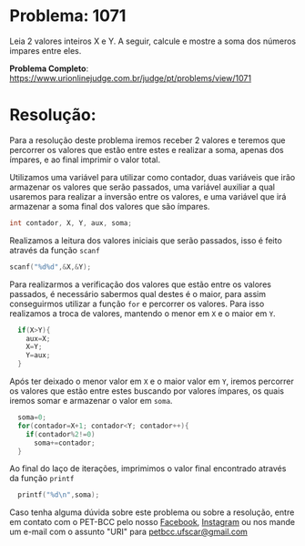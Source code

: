 # Problema: 1071    
Leia 2 valores inteiros X e Y. A seguir, calcule e mostre a soma dos números impares entre eles.

**Problema Completo**: https://www.urionlinejudge.com.br/judge/pt/problems/view/1071


# Resolução:
Para a resolução deste problema iremos receber 2 valores e teremos que percorrer os valores que estão entre estes e realizar a soma, apenas dos ímpares, e ao final imprimir o valor total.

Utilizamos uma variável para utilizar como contador, duas variáveis que irão armazenar os valores que serão passados, uma variável auxiliar a qual usaremos para realizar a inversão entre os valores, e uma variável que irá armazenar a soma final dos valores que são ímpares.
```c
int contador, X, Y, aux, soma;
```

Realizamos a leitura dos valores iniciais que serão passados, isso é feito através da função `scanf`
```c
scanf("%d%d",&X,&Y);
```

Para realizarmos a verificação dos valores que estão entre os valores passados, é necessário sabermos qual destes é o maior, para assim conseguirmos utilizar a função `for` e percorrer os valores. Para isso realizamos a troca de valores, mantendo o menor em `X` e o maior em `Y`.
```c
  if(X>Y){
    aux=X;
    X=Y;
    Y=aux;
  }
```

Após ter deixado o menor valor em `X` e o maior valor em `Y`, iremos percorrer os valores que estão entre estes buscando por valores ímpares, os quais iremos somar e armazenar o valor em `soma`.
```c
  soma=0;
  for(contador=X+1; contador<Y; contador++){
    if(contador%2!=0)
      soma+=contador;
  }
```

Ao final do laço de iterações, imprimimos o valor final encontrado através da função `printf`
```c   
  printf("%d\n",soma);
```

    
Caso tenha alguma dúvida sobre este problema ou sobre a resolução, entre em contato com o PET-BCC pelo nosso
[Facebook](https://www.facebook.com/petbcc/),
[Instagram](https://www.instagram.com/petbcc.ufscar/)
ou nos mande um e-mail com o assunto "URI" para  petbcc.ufscar@gmail.com
